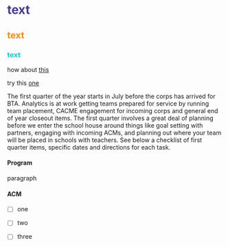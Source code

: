 # <span style="color:darkslateblue"> text </span>
## <span style="color:darkorange"> text </span>
### <span style="color:darkturquoise"> text </span>

how about [this](#heading-test-3)

try this [one](#heading-2)

The first quarter of the year starts in July before the corps has arrived for BTA. Analytics is at work getting teams prepared for service by running team placement, CACME engagement for incoming corps and general end of year closeout items. The first quarter involves a great deal of planning before we enter the school house around things like goal setting with partners, engaging with incoming ACMs, and planning out where your team will be placed in schools with teachers. See below a checklist of first quarter items, specific dates and directions for each task.

<!-- tabs:start -->

#### **Program**

paragraph


#### **ACM**

 - [ ] one
 - [ ] two
 - [ ] three


<!-- tabs:end -->